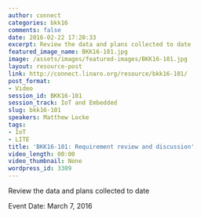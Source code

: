 ```yaml
---
author: connect
categories: bkk16
comments: false
date: 2016-02-22 17:20:33
excerpt: Review the data and plans collected to date
featured_image_name: BKK16-101.jpg
image: /assets/images/featured-images/BKK16-101.jpg
layout: resource-post
link: http://connect.linaro.org/resource/bkk16-101/
post_format:
- Video
session_id: BKK16-101
session_track: IoT and Embedded
slug: bkk16-101
speakers: Matthew Locke
tags:
- IoT
- LITE
title: 'BKK16-101: Requirement review and discussion'
video_length: 00:00
video_thumbnail: None
wordpress_id: 3309
---
```


Review the data and plans collected to date

Event Date: March 7, 2016